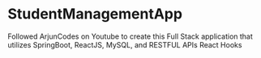 # StudentManagementApp
Followed ArjunCodes on Youtube to create this Full Stack application that utilizes SpringBoot, ReactJS, MySQL, and RESTFUL APIs React Hooks
